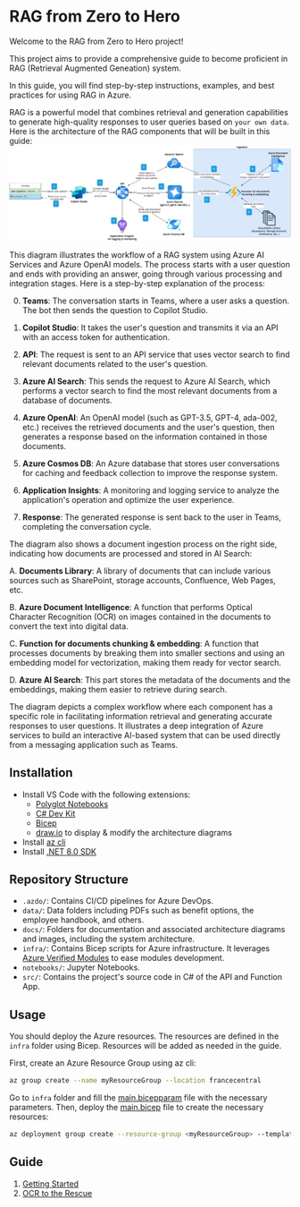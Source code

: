 # RAG from Zero to Hero

Welcome to the RAG from Zero to Hero project!

This project aims to provide a comprehensive guide to become proficient in RAG (Retrieval Augmented Geneation) system.

In this guide, you will find step-by-step instructions, examples, and best practices for using RAG in Azure.

RAG is a powerful model that combines retrieval and generation capabilities to generate high-quality responses to user queries based on `your own data`. Here is the architecture of the RAG components that will be built in this guide:
![RAG Components Architecture ](docs/architecture/architecture.drawio.png)

This diagram illustrates the workflow of a RAG system using Azure AI Services and Azure OpenAI models. The process starts with a user question and ends with providing an answer, going through various processing and integration stages. Here is a step-by-step explanation of the process:

0. **Teams**: The conversation starts in Teams, where a user asks a question. The bot then sends the question to Copilot Studio.

2. **Copilot Studio**: It takes the user's question and transmits it via an API with an access token for authentication.

3. **API**: The request is sent to an API service that uses vector search to find relevant documents related to the user's question.

4. **Azure AI Search**: This sends the request to Azure AI Search, which performs a vector search to find the most relevant documents from a database of documents.

5. **Azure OpenAI**: An OpenAI model (such as GPT-3.5, GPT-4, ada-002, etc.) receives the retrieved documents and the user's question, then generates a response based on the information contained in those documents.

6. **Azure Cosmos DB**: An Azure database that stores user conversations for caching and feedback collection to improve the response system.

7. **Application Insights**: A monitoring and logging service to analyze the application's operation and optimize the user experience.

8. **Response**: The generated response is sent back to the user in Teams, completing the conversation cycle.

The diagram also shows a document ingestion process on the right side, indicating how documents are processed and stored in AI Search:

A. **Documents Library**: A library of documents that can include various sources such as SharePoint, storage accounts, Confluence, Web Pages, etc.

B. **Azure Document Intelligence**: A function that performs Optical Character Recognition (OCR) on images contained in the documents to convert the text into digital data.

C. **Function for documents chunking & embedding**: A function that processes documents by breaking them into smaller sections and using an embedding model for vectorization, making them ready for vector search.

D. **Azure AI Search**: This part stores the metadata of the documents and the embeddings, making them easier to retrieve during search.

The diagram depicts a complex workflow where each component has a specific role in facilitating information retrieval and generating accurate responses to user questions. It illustrates a deep integration of Azure services to build an interactive AI-based system that can be used directly from a messaging application such as Teams.

## Installation

- Install VS Code with the following extensions:
  - [Polyglot Notebooks](https://marketplace.visualstudio.com/items?itemName=ms-dotnettools.dotnet-interactive-vscode)
  - [C# Dev Kit](https://marketplace.visualstudio.com/items?itemName=ms-dotnettools.csdevkit)
  - [Bicep](https://marketplace.visualstudio.com/items?itemName=ms-azuretools.vscode-bicep)
  - [draw.io](https://marketplace.visualstudio.com/items?itemName=hediet.vscode-drawio) to display & modify the architecture diagrams
- Install [az cli](https://learn.microsoft.com/en-us/azure/azure-resource-manager/bicep/install#azure-cli)
- Install [.NET 8.0 SDK](https://dotnet.microsoft.com/en-us/download/dotnet/8.0)

## Repository Structure
- `.azdo/`: Contains CI/CD pipelines for Azure DevOps.
- `data/`: Data folders including PDFs such as benefit options, the employee handbook, and others.
- `docs/`: Folders for documentation and associated architecture diagrams and images, including the system architecture.
- `infra/`: Contains Bicep scripts for Azure infrastructure. It leverages [Azure Verified Modules](https://azure.github.io/Azure-Verified-Modules/) to ease modules development.
- `notebooks/`: Jupyter Notebooks.
- `src/`: Contains the project's source code in C# of the API and Function App.


## Usage

You should deploy the Azure resources. The resources are defined in the `infra` folder using Bicep. Resources will be added as needed in the guide.

First, create an Azure Resource Group using az cli:
```bash	
az group create --name myResourceGroup --location francecentral
```

Go to `infra` folder and fill the [main.bicepparam](infra/main.bicepparam) file with the necessary parameters. Then, deploy the [main.bicep](infra/main.bicep) file to create the necessary resources:
```bash
az deployment group create --resource-group <myResourceGroup> --template-file main.bicep --parameters main.bicepparam
```

## Guide
1. [Getting Started](notebooks/0-getting-started.ipynb)
2. [OCR to the Rescue](docs/OCR-to-the-rescue_en.md)


